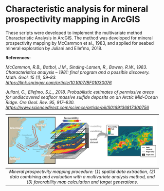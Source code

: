 # Characteristic analysis for mineral prospectivity mapping in ArcGIS

These scripts were developed to implement the multivariate method Characteristic Analysis in ArcGIS. The method was developed for mineral prospectivity mapping by McCammon et al., 1983, and applied for seabed mineral exploration by Juliani and Ellefmo, 2018.

**References:**

*McCammon, R.B., Botbol, J.M., Sinding-Larsen, R., Bowen, R.W., 1983. Characteristics analysis – 1981: final program and a possible discovery. Math. Geol. 15 (1), 59–83. https://link.springer.com/article/10.1007/BF01030076*

*Juliani, C., Ellefmo, S.L., 2018. Probabilistic estimates of permissive areas for undiscovered seafloor massive sulfide deposits on an Arctic Mid-Ocean Ridge. Ore Geol. Rev. 95, 917–930. https://www.sciencedirect.com/science/article/pii/S0169136817300756*

| ![alt text](https://raw.githubusercontent.com/cjuliani/arcgis-characteristic-analysis/master/scheme.PNG) |
|:--:|
| *Mineral prospectivity mapping procedure: (1) spatial data extraction, (2) data combining and evaluation with a multivariate analysis method, and (3) favorability map calculation and target generations.* 
